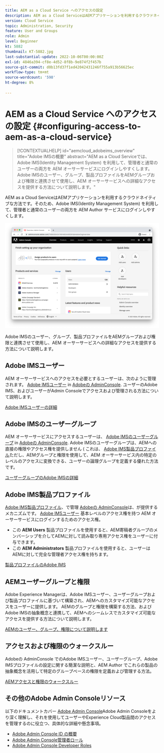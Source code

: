 ```yaml
---
title: AEM as a Cloud Service へのアクセスの設定
description: AEM as a Cloud ServiceはAEMアプリケーションを利用するクラウドネイティブな方法です。そのため、Adobe IMS(Identity Management System) を利用して、管理者と通常のユーザーの両方のユーザーを AEM Author サービスにログインしやすくします。 Adobe IMSユーザー、ユーザーグループ、製品プロファイルを、AEMグループおよび権限と組み合わせて使用し、AEM オーサーへの特定のアクセスを提供する方法について説明します。
version: Cloud Service
topic: Administration, Security
feature: User and Groups
role: Admin
level: Beginner
kt: 5882
thumbnail: KT-5882.jpg
last-substantial-update: 2022-10-06T00:00:00Z
exl-id: 4846a394-cf8e-4d52-8f8b-9e874f2f457b
source-git-commit: d0b13fd37f1ed42042431246f755a913b56625ec
workflow-type: tm+mt
source-wordcount: '598'
ht-degree: 8%

---
```


# AEM as a Cloud Service へのアクセスの設定 {#configuring-access-to-aem-as-a-cloud-service}

>[!CONTEXTUALHELP]
>id="aemcloud_adobeims_overview"
>title="Adobe IMSの概要"
>abstract="AEM as a Cloud Serviceでは、Adobe IMS(Identity Management System) を利用して、管理者と通常のユーザーの両方を AEM オーサーサービスにログインしやすくします。 Adobe IMSのユーザー、グループ、製品プロファイルをAEMグループおよび権限と連携させて使用し、AEM オーサーサービスへの詳細なアクセスを提供する方法について説明します。"

AEM as a Cloud ServiceはAEMアプリケーションを利用するクラウドネイティブな方法です。そのため、Adobe IMS(Identity Management System) を利用して、管理者と通常のユーザーの両方を AEM Author サービスにログインしやすくします。

![Adobe Admin Console](./assets/hero.png)

Adobe IMSのユーザー、グループ、製品プロファイルをAEMグループおよび権限と連携させて使用し、AEM オーサーサービスへの詳細なアクセスを提供する方法について説明します。

## Adobe IMSユーザー

AEM オーサーサービスへのアクセスを必要とするユーザーは、次のように管理されます。 [Adobe IMSユーザー](https://helpx.adobe.com/jp/enterprise/using/set-up-identity.html) in [Adobeの AdminConsole](https://adminconsole.adobe.com). ユーザーのAdobe IMS、およびユーザーがAdmin Consoleでアクセスおよび管理される方法について説明します。

[Adobe IMSユーザーの詳細](./adobe-ims-users.md)

## Adobe IMSのユーザーグループ

AEM オーサーサービスにアクセスするユーザーは、 [Adobe IMSのユーザーグループ](https://helpx.adobe.com/jp/enterprise/using/user-groups.html) in [Adobeの AdminConsole](https://adminconsole.adobe.com). Adobe IMSのユーザーグループは、AEMへの直接の権限やアクセス権を提供しません ( これは、 [Adobe IMS製品プロファイル](#adobe-ims-product-profiles)ただし、AEMグループと権限を使用して、AEM オーサーサービス内の特定のレベルのアクセスに変換できる、ユーザーの論理グループを定義する優れた方法です。

[ユーザーグループのAdobe IMSの詳細](./adobe-ims-user-groups.md)

## Adobe IMS製品プロファイル

[Adobe IMS製品プロファイル](https://helpx.adobe.com/enterprise/using/manage-permissions-and-roles.html)、で管理 [Adobeの AdminConsole](https://adminconsole.adobe.com)は、が提供するメカニズムです。 [Adobe IMSユーザー](#adobe-ims-users) 基本レベルのアクセス権を持つ AEM オーサーサービスにログインするためのアクセス権。

+ この __AEM Users__ 製品プロファイルを使用すると、AEM寄稿者グループのメンバーシップを介してAEMに対して読み取り専用アクセス権をユーザーに付与できます。
+ この __AEM Administrators__ 製品プロファイルを使用すると、ユーザーはAEMに対して完全な管理者アクセス権を持ちます。

[製品プロファイルのAdobe IMS](./adobe-ims-product-profiles.md)

## AEMユーザーグループと権限

Adobe Experience Managerは、Adobe IMSユーザー、ユーザーグループおよび製品プロファイルに基づいて構築され、AEMへのカスタマイズ可能なアクセスをユーザーに提供します。 AEMのグループと権限を構築する方法、およびAdobe IMSの抽象概念と連携して、AEMへのシームレスでカスタマイズ可能なアクセスを提供する方法について説明します。

[AEMのユーザー、グループ、権限について説明します](./aem-users-groups-and-permissions.md)

## アクセスおよび権限のウォークスルー

Adobeの AdminConsole でのAdobe IMSユーザー、ユーザーグループ、Adobe IMSプロファイルの設定に関する簡潔な説明と、AEM Author でこれらの製品の抽象概念を活用して特定のグループベースの権限を定義および管理する方法。

[AEMアクセスと権限のウォークスルー](./walk-through.md)

## その他のAdobe Admin Consoleリソース

以下のドキュメントカバー [Adobe Admin Console](https://adminconsole.adobe.com)Adobe Admin Consoleをより深く理解し、それを使用してユーザーやExperience Cloud製品間のアクセスを管理するのに役立つ、具体的な詳細や懸念事項。

+ [Adobe Admin Console ID の概要](https://helpx.adobe.com/enterprise/using/identity.html)
+ [Adobe Admin Console管理者ロール](https://helpx.adobe.com/jp/enterprise/using/admin-roles.html)
+ [Adobe Admin Console Developer Roles](https://helpx.adobe.com/jp/enterprise/using/manage-developers.html)
